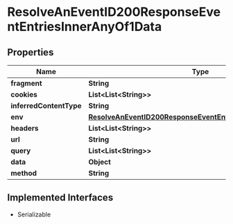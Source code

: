 

# ResolveAnEventID200ResponseEventEntriesInnerAnyOf1Data


## Properties

| Name | Type | Description | Notes |
|------------ | ------------- | ------------- | -------------|
|**fragment** | **String** |  |  |
|**cookies** | **List&lt;List&lt;String&gt;&gt;** |  |  |
|**inferredContentType** | **String** |  |  |
|**env** | [**ResolveAnEventID200ResponseEventEntriesInnerAnyOf1DataEnv**](ResolveAnEventID200ResponseEventEntriesInnerAnyOf1DataEnv.md) |  |  |
|**headers** | **List&lt;List&lt;String&gt;&gt;** |  |  |
|**url** | **String** |  |  |
|**query** | **List&lt;List&lt;String&gt;&gt;** |  |  |
|**data** | **Object** |  |  |
|**method** | **String** |  |  |


## Implemented Interfaces

* Serializable


